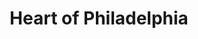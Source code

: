 ---
pid: FS171
title: Heart of Philadelphia
location_transcription: Center City
zipcode: '18954'
outside_phl: 'Richboro PA '
neighborhood: 
age: '6'
age_range: 6-13
instagram: 
image_file_name: FS_171.jpg
proposal_transcription: |-
  Red, big heart
  Super Big!
topic: 
topic_summary: 
type: 
keywords_other: 
credit: Ethan
image_labels: 
twitter: 
facebook: 
permalink: "/monuments/fs171/"
layout: item-page
---